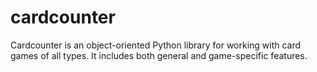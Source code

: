 # cardcounter
Cardcounter is an object-oriented Python library for working with card games of all types. It includes both general and game-specific features.
